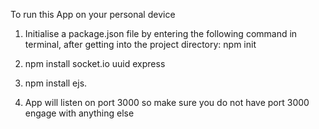 To run this App on your personal device 
1. Initialise a package.json file by entering the following command in terminal, after getting into the project directory:
npm init

2. npm install socket.io uuid express
3. npm install ejs.
4.  App will listen on port 3000 so make sure you do not have port 3000 engage with anything else

